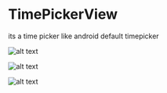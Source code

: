 # TimePickerView
its a time picker like android default timepicker

![alt text](https://github.com/SHAMSRIZWAN/TimePickerView/blob/master/app/src/main/res/raw/screen_1.pngraw=true)

![alt text](https://github.com/SHAMSRIZWAN/TimePickerView/blob/master/app/src/main/res/raw/screen_2.pngraw=true)

![alt text](https://github.com/SHAMSRIZWAN/TimePickerView/blob/master/app/src/main/res/raw/vid_1.pngraw=true)
